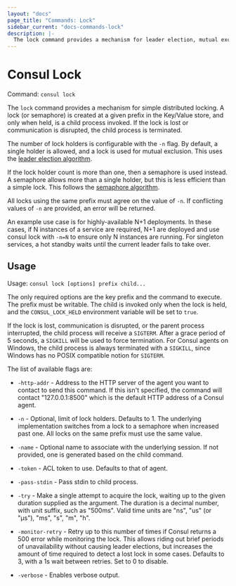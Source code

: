 ```yaml
---
layout: "docs"
page_title: "Commands: Lock"
sidebar_current: "docs-commands-lock"
description: |-
  The lock command provides a mechanism for leader election, mutual exclusion, or worker pools. For example, this can be used to ensure a maximum number of services running at once across a cluster.
---
```


# Consul Lock

Command: `consul lock`

The `lock` command provides a mechanism for simple distributed locking.
A lock (or semaphore) is created at a given prefix in the Key/Value store,
and only when held, is a child process invoked. If the lock is lost or
communication is disrupted, the child process is terminated.

The number of lock holders is configurable with the `-n` flag. By default,
a single holder is allowed, and a lock is used for mutual exclusion. This
uses the [leader election algorithm](/docs/guides/leader-election.html).

If the lock holder count is more than one, then a semaphore is used instead.
A semaphore allows more than a single holder, but this is less efficient than
a simple lock. This follows the [semaphore algorithm](/docs/guides/semaphore.html).

All locks using the same prefix must agree on the value of `-n`. If conflicting
values of `-n` are provided, an error will be returned.

An example use case is for highly-available N+1 deployments. In these
cases, if N instances of a service are required, N+1 are deployed and use
consul lock with `-n=N` to ensure only N instances are running. For singleton
services, a hot standby waits until the current leader fails to take over.

## Usage

Usage: `consul lock [options] prefix child...`

The only required options are the key prefix and the command to execute.
The prefix must be writable. The child is invoked only when the lock is held,
and the `CONSUL_LOCK_HELD` environment variable will be set to `true`.

If the lock is lost, communication is disrupted, or the parent process
interrupted, the child process will receive a `SIGTERM`. After a grace period
of 5 seconds, a `SIGKILL` will be used to force termination. For Consul agents
on Windows, the child process is always terminated with a `SIGKILL`, since
Windows has no POSIX compatible notion for `SIGTERM`.

The list of available flags are:

* `-http-addr` - Address to the HTTP server of the agent you want to contact
  to send this command. If this isn't specified, the command will contact
  "127.0.0.1:8500" which is the default HTTP address of a Consul agent.

* `-n` - Optional, limit of lock holders. Defaults to 1. The underlying
  implementation switches from a lock to a semaphore when increased past
  one. All locks on the same prefix must use the same value.

* `-name` - Optional name to associate with the underlying session.
  If not provided, one is generated based on the child command.

* `-token` - ACL token to use. Defaults to that of agent.

* `-pass-stdin` - Pass stdin to child process.

* `-try` - Make a single attempt to acquire the lock, waiting up to the given
  duration supplied as the argument. The duration is a decimal number, with
  unit suffix, such as "500ms". Valid time units are "ns", "us" (or "µs"), "ms",
  "s", "m", "h".

* `-monitor-retry` - Retry up to this number of times if Consul returns a 500 error
   while monitoring the lock. This allows riding out brief periods of unavailability
   without causing leader elections, but increases the amount of time required
   to detect a lost lock in some cases. Defaults to 3, with a 1s wait between retries.
   Set to 0 to disable.

* `-verbose` - Enables verbose output.

